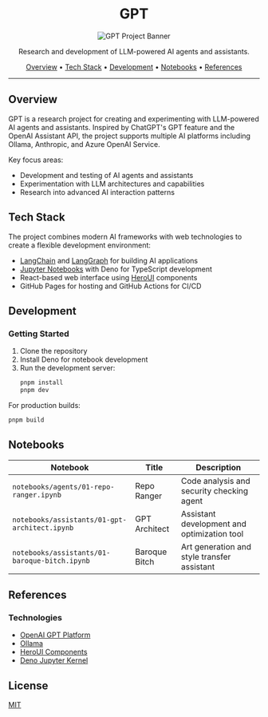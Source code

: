 # <div align="center">GPT</div>

<div align="center">

![GPT Project Banner](https://placehold.co/1200x300/0d1117/ffffff?text=GPT+Research+and+Development)

Research and development of LLM-powered AI agents and assistants.

[Overview](#overview) • [Tech Stack](#tech-stack) • [Development](#development) • [Notebooks](#notebooks) • [References](#references)

</div>

---

## Overview

GPT is a research project for creating and experimenting with LLM-powered AI agents and assistants. Inspired by ChatGPT's GPT feature and the OpenAI Assistant API, the project supports multiple AI platforms including Ollama, Anthropic, and Azure OpenAI Service.

Key focus areas:

- Development and testing of AI agents and assistants
- Experimentation with LLM architectures and capabilities
- Research into advanced AI interaction patterns

## Tech Stack

The project combines modern AI frameworks with web technologies to create a flexible development environment:

- [LangChain](https://js.langchain.com/) and [LangGraph](https://langchain-ai.github.io/langgraphjs/) for building AI applications
- [Jupyter Notebooks](https://docs.deno.com/runtime/reference/cli/jupyter/) with Deno for TypeScript development
- React-based web interface using [HeroUI](https://www.heroui.com/) components
- GitHub Pages for hosting and GitHub Actions for CI/CD

## Development

### Getting Started

1. Clone the repository
2. Install Deno for notebook development
3. Run the development server:
   ```bash
   pnpm install
   pnpm dev
   ```

For production builds:

```bash
pnpm build
```

## Notebooks

| Notebook                                      | Title         | Description                                 |
| --------------------------------------------- | ------------- | ------------------------------------------- |
| `notebooks/agents/01-repo-ranger.ipynb`       | Repo Ranger   | Code analysis and security checking agent   |
| `notebooks/assistants/01-gpt-architect.ipynb` | GPT Architect | Assistant development and optimization tool |
| `notebooks/assistants/01-baroque-bitch.ipynb` | Baroque Bitch | Art generation and style transfer assistant |

## References

### Technologies

- [OpenAI GPT Platform](https://openai.com/index/introducing-gpts/)
- [Ollama](https://ollama.com/)
- [HeroUI Components](https://www.heroui.com/blog/introducing-heroui)
- [Deno Jupyter Kernel](https://docs.deno.com/runtime/reference/cli/jupyter/)

## License

[MIT](license.md)
